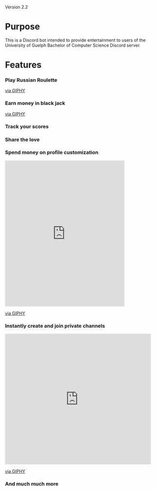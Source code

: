 Version 2.2
# Purpose
This is a Discord bot intended to provide entertainment to users of the
University of Guelph Bachelor of Computer Science Discord server.

# Features

### Play Russian Roulette
<a href="https://giphy.com/gifs/f9FypkpxXD4SUr3pPr">via GIPHY</a>

### Earn money in black jack
<a href="https://giphy.com/gifs/JRtDpC4cdI6t0jdH0C">via GIPHY</a>

### Track your scores
<a href="//imgur.com/a/yFt2jOc"></a>

### Share the love
<blockquote class="imgur-embed-pub" lang="en" data-id="a/UT7Q2wG"><a href="//imgur.com/a/UT7Q2wG"></a></blockquote><script async src="//s.imgur.com/min/embed.js" charset="utf-8"></script>

### Spend money on profile customization
<iframe src="https://giphy.com/embed/jp87aFDI5tf4AulPYf" width="393" height="480" frameBorder="0" class="giphy-embed" allowFullScreen></iframe><p><a href="https://giphy.com/gifs/jp87aFDI5tf4AulPYf">via GIPHY</a></p>

### Instantly create and join private channels
<iframe src="https://giphy.com/embed/QB4HJ6o8lI3dLMyx8q" width="480" height="430" frameBorder="0" class="giphy-embed" allowFullScreen></iframe><p><a href="https://giphy.com/gifs/QB4HJ6o8lI3dLMyx8q">via GIPHY</a></p>

### And much much more
<blockquote class="imgur-embed-pub" lang="en" data-id="a/uVzYbWM"><a href="//imgur.com/a/uVzYbWM"></a></blockquote><script async src="//s.imgur.com/min/embed.js" charset="utf-8"></script>
